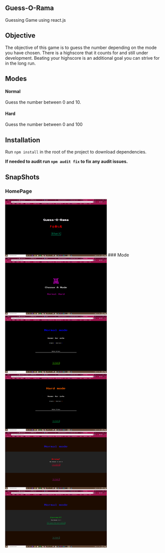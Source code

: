 ## Guess-O-Rama

Guessing Game using react.js

## Objective

The objective of this game is to guess the number depending on the mode you have chosen. There is a highscore 
that it counts for and still under development. Beating your highscore is an additional goal you can strive for
in the long run.

## Modes

#### Normal

Guess the number between 0 and 10.

#### Hard

Guess the number between 0 and 100


## Installation
 
 Run ``` npm install ``` in the root of the project to download dependencies.

 **If needed to audit run ``` npm audit fix ``` to fix any audit issues.**


## SnapShots
### HomePage
<img src="./public/assets/Home.png" alt="Guess-o-Rama"  width="330"/>
### Mode
<img src="./public/assets/Mode.png" alt="Guess-o-Rama"  width="330"/>
<img src="./public/assets/Normal.png" alt="Guess-o-Rama"  width="330"/>
<img src="./public/assets/Hard.png" alt="Guess-o-Rama"  width="330"/>
<img src="./public/assets/Wrong.png" alt="Guess-o-Rama"  width="330"/>
<img src="./public/assets/Right.png" alt="Guess-o-Rama"  width="330"/>